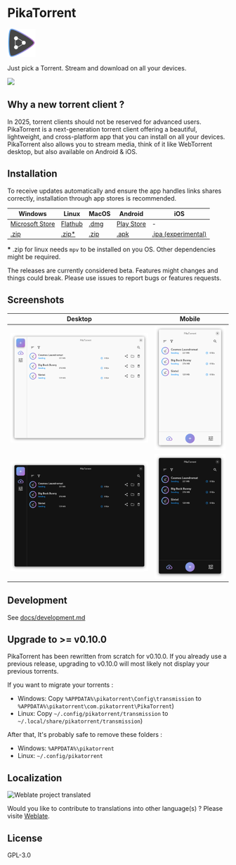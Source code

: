 # PikaTorrent

<img src="./assets/logo.svg" alt="PikaTorrent logo" width="64"/>

Just pick a Torrent. Stream and download on all your devices.

<a href="https://discord.gg/6HxCV4aGdy">
  <img src="https://img.shields.io/badge/Join_us_on_discord-gray?logo=discord" />
</a>

## Why a new torrent client ?

In 2025, torrent clients should not be reserved for advanced users. PikaTorrent is a next-generation torrent client offering a beautiful, lightweight, and cross-platform app that you can install on all your devices.
PikaTorrent also allows you to stream media, think of it like WebTorrent desktop, but also available on Android & iOS.

## Installation

To receive updates automatically and ensure the app handles links shares correctly, installation through app stores is recommended.

| Windows | Linux | MacOS | Android | iOS |
| ------- | ----- | ----- | ------- | --- |
| [Microsoft Store](https://apps.microsoft.com/detail/9n9gjq9bdjw3?mode=direct) | [Flathub](https://flathub.org/apps/com.pikatorrent.PikaTorrent) | [.dmg](https://github.com/G-Ray/pikatorrent/releases) | [Play Store](https://play.google.com/store/apps/details?id=com.pikatorrent.PikaTorrent) | - |
| [.zip](https://github.com/G-Ray/pikatorrent/releases) | [.zip*](https://github.com/G-Ray/pikatorrent/releases) | [.zip](https://github.com/G-Ray/pikatorrent/releases) | [.apk](https://github.com/G-Ray/pikatorrent/releases) | [.ipa (experimental)](https://github.com/G-Ray/pikatorrent/releases) |

**\*** .zip for linux needs `mpv` to be installed on you OS. Other dependencies might be required.

The releases are currently considered beta. Features might changes and things could break. Please use issues to report bugs or features requests.

## Screenshots

| Desktop                                                  | Mobile                                                 |
| -------------------------------------------------------- | ------------------------------------------------------ |
| ![Desktop - Light mode](./screenshots/desktop-light.png) | ![Mobile - Light mode](./screenshots/mobile-light.png) |
| ![Desktop - Dark mode](./screenshots/desktop-dark.png)   | ![Mobile - Dark mode](./screenshots/mobile-dark.png)   |

## Development

See [docs/development.md](./docs/development.md)

## Upgrade to >= v0.10.0

PikaTorrent has been rewritten from scratch for v0.10.0. If you already use a previous release, upgrading to v0.10.0 will most likely not display your previous torrents.

If you want to migrate your torrents :

- Windows: Copy `%APPDATA%\pikatorrent\Config\transmission` to `%APPDATA%\pikatorrent\com.pikatorrent\PikaTorrent`)
- Linux: Copy `~/.config/pikatorrent/transmission` to `~/.local/share/pikatorrent/transmission`)

After that, It's probably safe to remove these folders :

- Windows: `%APPDATA%\pikatorrent`
- Linux: `~/.config/pikatorrent`

## Localization

![Weblate project translated](https://img.shields.io/weblate/progress/pikatorrent)

Would you like to contribute to translations into other language(s) ?
Please visite [Weblate](https://hosted.weblate.org/projects/pikatorrent).

## License

GPL-3.0
